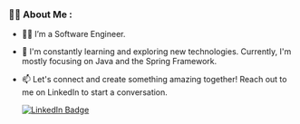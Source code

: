


### :woman_technologist: About Me :

- :superhero_woman: I’m a Software Engineer.
  
- :seedling: I'm constantly learning and exploring new technologies. Currently, I'm mostly focusing on Java and the Spring Framework.

- :mailbox: Let's connect and create something amazing together! Reach out to me on LinkedIn to start a conversation.

  <a href="https://www.linkedin.com/in/tatianafilippovadev/">
    <img src="https://img.shields.io/badge/LinkedIn-blue?style=for-the-badge&logo=linkedin&logoColor=white" alt="LinkedIn Badge"/>
  </a>

<!--
**tatfil/tatfil** is a ✨ _special_ ✨ repository because its `README.md` (this file) appears on your GitHub profile.

Here are some ideas to get you started:

- 🔭 I’m currently working on ...
- 🌱 I’m currently learning ...
- 👯 I’m looking to collaborate on ...
- 🤔 I’m looking for help with ...
- 💬 Ask me about ...
- 📫 How to reach me: ...
- 😄 Pronouns: ...
- ⚡ Fun fact: ...
-->
